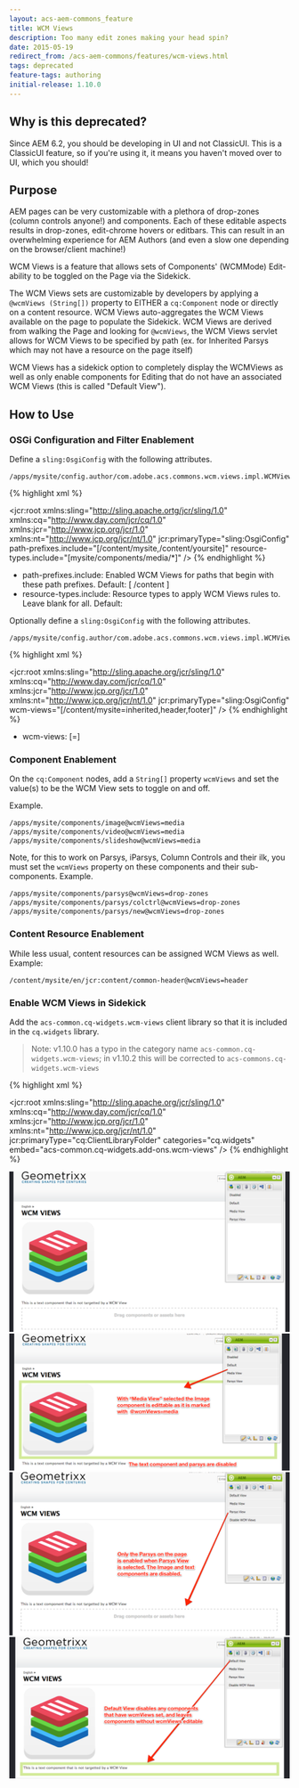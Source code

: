 ```yaml
---
layout: acs-aem-commons_feature
title: WCM Views
description: Too many edit zones making your head spin?
date: 2015-05-19
redirect_from: /acs-aem-commons/features/wcm-views.html
tags: deprecated
feature-tags: authoring
initial-release: 1.10.0
---
```


## Why is this deprecated?

Since AEM 6.2, you should be developing in UI and not ClassicUI. This is a ClassicUI feature, so if you're using it, it means you haven't moved over to UI, which you should!

## Purpose

AEM pages can be very customizable with a plethora of drop-zones (column controls anyone!) and components. Each of these editable aspects results in drop-zones, edit-chrome hovers or editbars. This can result in an overwhelming experience for AEM Authors (and even a slow one depending on the browser/client machine!)

WCM Views is a feature that allows sets of Components' (WCMMode) Edit-ability to be toggled on the Page via the Sidekick. 


The WCM Views sets are customizable by developers by applying a ``@wcmViews (String[])`` property to EITHER a `cq:Component` node or directly on a content resource. WCM Views auto-aggregates the WCM Views available on the page to populate the Sidekick. WCM Views are derived from walking the Page and looking for `@wcmViews`, the WCM Views servlet allows for WCM Views to be specified by path (ex. for Inherited Parsys which may not have a resource on the page itself)

WCM Views has a sidekick option to completely display the WCMViews as well as only enable components for Editing that do not have an associated WCM Views (this is called "Default View").

## How to Use

### OSGi Configuration and Filter Enablement

Define a `sling:OsgiConfig` with the following attributes.

	/apps/mysite/config.author/com.adobe.acs.commons.wcm.views.impl.WCMViewsFilter.xml

{% highlight xml %}
<?xml version="1.0" encoding="UTF-8"?>
<jcr:root xmlns:sling="http://sling.apache.ortg/jcr/sling/1.0" xmlns:cq="http://www.day.com/jcr/cq/1.0" xmlns:jcr="http://www.jcp.org/jcr/1.0" xmlns:nt="http://www.jcp.org/jcr/nt/1.0"
    jcr:primaryType="sling:OsgiConfig"
    path-prefixes.include="[/content/mysite,/content/yoursite]"
	resource-types.include="[mysite/components/media/*]"
    />
{% endhighlight %}

* path-prefixes.include: Enabled WCM Views for paths that begin with these path prefixes. Default: [ /content ]
* resource-types.include: Resource types to apply WCM Views rules to. Leave blank for all. Default: <Blank>

Optionally define a `sling:OsgiConfig` with the following attributes.

	/apps/mysite/config.author/com.adobe.acs.commons.wcm.views.impl.WCMViewsServlet.xml

{% highlight xml %}
<?xml version="1.0" encoding="UTF-8"?>
<jcr:root xmlns:sling="http://sling.apache.org/jcr/sling/1.0" xmlns:cq="http://www.day.com/jcr/cq/1.0" xmlns:jcr="http://www.jcp.org/jcr/1.0" xmlns:nt="http://www.jcp.org/jcr/nt/1.0"
    jcr:primaryType="sling:OsgiConfig"
    wcm-views="[/content/mysite=inherited,header,footer]"
    />
{% endhighlight %}

* wcm-views: [<path>=<list of wcm views to always show>]


### Component Enablement

On the `cq:Component` nodes, add a `String[]` property `wcmViews` and set the value(s) to be the WCM View sets to toggle on and off.

Example.

	/apps/mysite/components/image@wcmViews=media
	/apps/mysite/components/video@wcmViews=media
	/apps/mysite/components/slideshow@wcmViews=media

Note, for this to work on Parsys, iParsys, Column Controls and their ilk, you must set the `wcmViews` property on these components and their sub-components. Example.

	/apps/mysite/components/parsys@wcmViews=drop-zones	
	/apps/mysite/components/parsys/colctrl@wcmViews=drop-zones	
	/apps/mysite/components/parsys/new@wcmViews=drop-zones	

### Content Resource Enablement

While less usual, content resources can be assigned WCM Views as well. Example:

	/content/mysite/en/jcr:content/common-header@wcmViews=header
		
### Enable WCM Views in Sidekick

Add the `acs-common.cq-widgets.wcm-views` client library so that it is included in the `cq.widgets` library.

> Note: v1.10.0 has a typo in the category name `acs-common.cq-widgets.wcm-views`; in v1.10.2 this will be corrected to `acs-commons.cq-widgets.wcm-views`

{% highlight xml %} 
<?xml version="1.0" encoding="UTF-8"?>
<jcr:root xmlns:sling="http://sling.apache.org/jcr/sling/1.0" 
		xmlns:cq="http://www.day.com/jcr/cq/1.0" 
		xmlns:jcr="http://www.jcp.org/jcr/1.0" 
		xmlns:nt="http://www.jcp.org/jcr/nt/1.0"
    jcr:primaryType="cq:ClientLibraryFolder" 
	categories="cq.widgets" 
	embed="acs-common.cq-widgets.add-ons.wcm-views"
	/>
{% endhighlight %}


![WCM Views](images/wcm-views-1.png)
![WCM Views](images/wcm-views-2.png)
![WCM Views](images/wcm-views-3.png)
![WCM Views](images/wcm-views-4.png)


